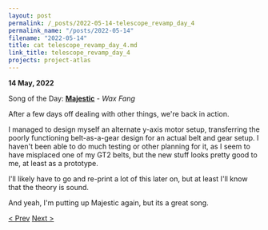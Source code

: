 ```yaml
---
layout: post
permalink: /_posts/2022-05-14-telescope_revamp_day_4
permalink_name: "/posts/2022-05-14"
filename: "2022-05-14"
title: cat telescope_revamp_day_4.md
link_title: telescope_revamp_day_4
projects: project-atlas
---
```

**14 May, 2022**

Song of the Day: [**Majestic**](https://youtu.be/4B6E0mijV5A) - *Wax Fang*

After a few days off dealing with other things, we're back in action.

I managed to design myself an alternate y-axis motor setup, transferring the poorly functioning belt-as-a-gear design for an actual belt and gear setup. I haven't been able to do much testing or other planning for it, as I seem to have misplaced one of my GT2 belts, but the new stuff looks pretty good to me, at least as a prototype.

I'll likely have to go and re-print a lot of this later on, but at least I'll know that the theory is sound.

And yeah, I'm putting up Majestic again, but its a great song.

[< Prev](/_posts/2022-05-10-telescope_revamp_day_3)    [Next >](/_posts/2022-05-19-transition)
